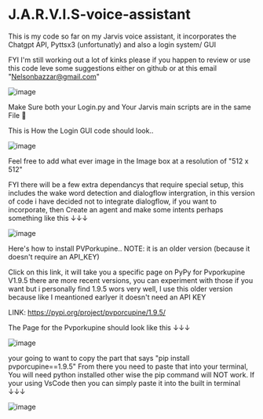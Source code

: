 # J.A.R.V.I.S-voice-assistant
This is my code so far on my Jarvis voice assistant, it incorporates the Chatgpt API, Pyttsx3 (unfortunatly) and also a login system/ GUI 

FYI I'm still working out a lot of kinks please if you happen to review or use this code leve some suggestions either on github or at this email "Nelsonbazzar@gmail.com"

![image](https://github.com/offEVO/J.A.R.V.I.S-voice-assistant/assets/140699812/22cbb022-eeca-45e1-92e7-7088d6b0b29e)

Make Sure both your Login.py and Your Jarvis main scripts are in the same File 📂

This is How the Login GUI code should look.. 

![image](https://github.com/offEVO/J.A.R.V.I.S-voice-assistant/assets/140699812/bb60f315-a03b-4faf-87a1-ac5b85b1e54d)

Feel free to add what ever image in the Image box at a resolution of "512 x 512"

FYI there will be a few extra dependancys that require special setup, this includes the wake word detection and dialogflow intergration, in this version of code i have decided not to integrate dialogflow, if you want to incorporate, then Create an agent and make some intents perhaps something like this ↓↓↓

![image](https://github.com/offEVO/J.A.R.V.I.S-voice-assistant/assets/140699812/61fc5b67-9284-4bc4-964d-6e6054d948f2)

Here's how to install PVPorkupine..
NOTE: it is an older version (because it doesn't require an API_KEY)

Click on this link, it will take you a specific page on PyPy for Pvporkupine V1.9.5 there are more recent versions, you can experiment with those if you want but i personally find 1.9.5 wors very well, I use this older version because like I meantioned earlyer it doesn't need an API KEY

LINK: https://pypi.org/project/pvporcupine/1.9.5/

The Page for the Pvporkupine should look like this ↓↓↓

![image](https://github.com/offEVO/J.A.R.V.I.S-voice-assistant/assets/140699812/73cd391d-e365-4827-829a-53529f8dfc80)

your going to want to copy the part that says "pip install pvporcupine==1.9.5" From there you need to paste that into your terminal, You will need python installed other wise the pip command will NOT work. If your using VsCode then you can simply paste it into the built in terminal ↓↓↓

![image](https://github.com/offEVO/J.A.R.V.I.S-voice-assistant/assets/140699812/d0d8e29b-1fe2-412c-8f54-54b8d67ea50f)
